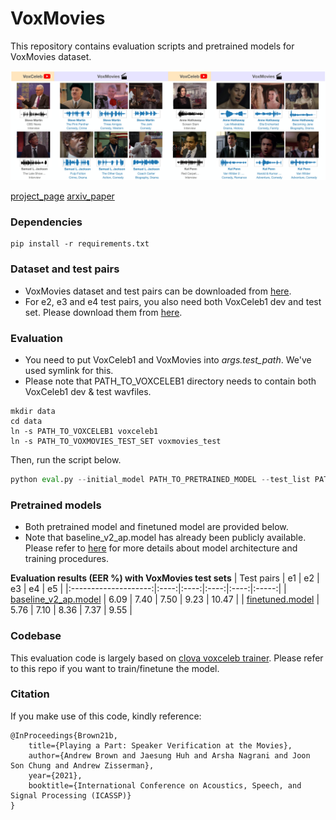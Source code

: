 # VoxMovies

This repository contains evaluation scripts and pretrained models for VoxMovies dataset.

![teaser](images/teaser.jpg)

[project_page](https://www.robots.ox.ac.uk/~vgg/data/voxmovies/) [arxiv_paper](https://arxiv.org/abs/2010.15716)


### Dependencies
```
pip install -r requirements.txt
```

### Dataset and test pairs
- VoxMovies dataset and test pairs can be downloaded from [here](https://drive.google.com/file/d/1K-CSOE3IJyhaq--wkj1RhZIMND4qdgri/view?usp=sharing).
- For e2, e3 and e4 test pairs, you also need both VoxCeleb1 dev and test set. Please download them from [here](https://www.robots.ox.ac.uk/~vgg/data/voxceleb/vox1.html).

### Evaluation
- You need to put VoxCeleb1 and VoxMovies into *args.test_path*. We've used symlink for this.
- Please note that PATH_TO_VOXCELEB1 directory needs to contain both VoxCeleb1 dev & test wavfiles.

```
mkdir data
cd data
ln -s PATH_TO_VOXCELEB1 voxceleb1
ln -s PATH_TO_VOXMOVIES_TEST_SET voxmovies_test
```

Then, run the script below.
```python
python eval.py --initial_model PATH_TO_PRETRAINED_MODEL --test_list PATH_TO_TEST_PAIRS --test_path data/
```

### Pretrained models
- Both pretrained model and finetuned model are provided below.
- Note that baseline_v2_ap.model has already been publicly available. Please refer to [here](https://github.com/clovaai/voxceleb_trainer) for more details about model architecture and training procedures.

**Evaluation results (EER %) with VoxMovies test sets**
|       Test pairs      |  e1  |  e2  |  e3  |  e4  |   e5  |
|:--------------------:|:----:|:----:|:----:|:----:|:-----:|
| [baseline_v2_ap.model](http://www.robots.ox.ac.uk/~joon/data/baseline_v2_ap.model) | 6.09 | 7.40 | 7.50 | 9.23 | 10.47 |
|    [finetuned.model](https://drive.google.com/file/d/1QVKn7U4u01uDWTinxGmpnkWoqVOFDY4U/view?usp=sharing)   | 5.76 | 7.10 | 8.36 | 7.37 |  9.55 |

### Codebase
This evaluation code is largely based on [clova voxceleb trainer](https://github.com/clovaai/voxceleb_trainer). Please refer to this repo if you want to train/finetune the model.

### Citation
If you make use of this code, kindly reference:
```
@InProceedings{Brown21b,
    title={Playing a Part: Speaker Verification at the Movies},
    author={Andrew Brown and Jaesung Huh and Arsha Nagrani and Joon Son Chung and Andrew Zisserman},
    year={2021},
    booktitle={International Conference on Acoustics, Speech, and Signal Processing (ICASSP)}
}
```
